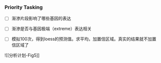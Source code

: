 ### Priority Tasking
- [ ] 渐渗片段影响了哪些基因的表达
- [ ] 渐渗是否与基因极端（extreme）表达相关
- [ ] 模拟100次，得到loess的预测值。求平均，加置信区域。真实的结果就不加置信区域了





![[分析计划-Fig5]]
